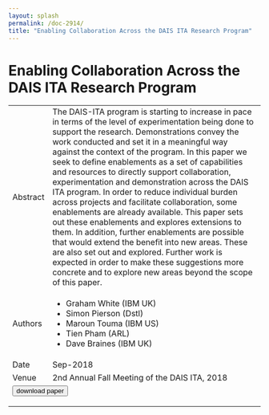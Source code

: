 ```yaml
---
layout: splash
permalink: /doc-2914/
title: "Enabling Collaboration Across the DAIS ITA Research Program"
---
```


# Enabling Collaboration Across the DAIS ITA Research Program

<table>
    <tbody>
    <tr>
        <td>Abstract</td>
        <td>The DAIS-ITA program is starting to increase in pace in terms of the level of experimentation being done to support the research. Demonstrations convey the work conducted and set it in a meaningful way against the context of the program. In this paper we seek to define enablements as a set of capabilities and resources to directly support collaboration, experimentation and demonstration across the DAIS ITA program. In order to reduce individual burden across projects and facilitate collaboration, some enablements are already available. This paper sets out these enablements and explores extensions to them. In addition, further enablements are possible that would extend the benefit into new areas. These are also set out and explored. Further work is expected in order to make these suggestions more concrete and to explore new areas beyond the scope of this paper.</td>
    </tr>
    <tr>
        <td>Authors</td>
        <td>
            <ul>
                <li>Graham White (IBM UK)</li>
                <li>Simon Pierson (Dstl)</li>
                <li>Maroun Touma (IBM US)</li>
                <li>Tien Pham (ARL)</li>
                <li>Dave Braines (IBM UK)</li>
            </ul>
        </td>
    </tr>
    <tr>
        <td>Date</td>
        <td>Sep-2018</td>
    </tr>
    <tr>
        <td>Venue</td>
        <td>2nd Annual Fall Meeting of the DAIS ITA, 2018</td>
    </tr>
        <tr>
            <td colspan="2">
                <form method="get" action="https://ibm.box.com/v/doc-2914-paper">
                    <button type="submit">download paper</button>
                </form>
            </td>
        </tr>
    </tbody>
</table>
